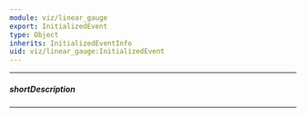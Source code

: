 ```yaml
---
module: viz/linear_gauge
export: InitializedEvent
type: Object
inherits: InitializedEventInfo
uid: viz/linear_gauge:InitializedEvent
---
```

---
##### shortDescription
<!-- Description goes here -->

---
<!-- Description goes here -->